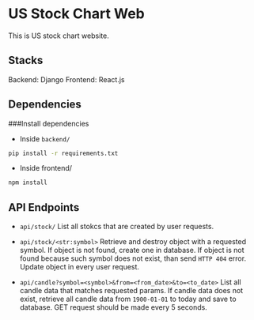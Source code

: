 # US Stock Chart Web

This is US stock chart website.

## Stacks
Backend: Django
Frontend: React.js

## Dependencies
###Install dependencies

- Inside `backend/`
```sh
pip install -r requirements.txt
```

- Inside frontend/
```sh
npm install
```
## API Endpoints
- `api/stock/`
List all stokcs that are created by user requests.

- `api/stock/<str:symbol>`
Retrieve and destroy object with a requested symbol.
If object is not found, create one in database.
If object is not found because such symbol does not exist, than send `HTTP 404` error.
Update object in every user request.

- `api/candle?symbol=<symbol>&from=<from_date>&to=<to_date>`
List all candle data that matches requested params.
If candle data does not exist, retrieve all candle data from `1900-01-01` to today and save to database.
GET request should be made every 5 seconds.
